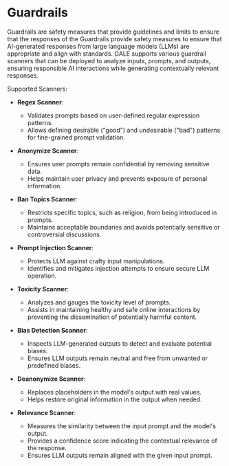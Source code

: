 # Guardrails

Guardrails are safety measures that provide guidelines and limits to ensure that the responses of the Guardrails provide safety measures to ensure that AI-generated responses from large language models (LLMs) are appropriate and align with standards. GALE supports various guardrail scanners that can be deployed to analyze inputs, prompts, and outputs, ensuring responsible AI interactions while generating contextually relevant responses.

Supported Scanners:

* **Regex Scanner**:  
    * Validates prompts based on user-defined regular expression patterns.
    * Allows defining desirable ("good") and undesirable ("bad") patterns for fine-grained prompt validation.

* **Anonymize Scanner**: 
    * Ensures user prompts remain confidential by removing sensitive data.
    * Helps maintain user privacy and prevents exposure of personal information.

* **Ban Topics Scanner**: 
    * Restricts specific topics, such as religion, from being introduced in prompts.
    * Maintains acceptable boundaries and avoids potentially sensitive or controversial discussions.

* **Prompt Injection Scanner**: 
    * Protects LLM against crafty input manipulations.
    * Identifies and mitigates injection attempts to ensure secure LLM operation.

* **Toxicity Scanner**: 
    * Analyzes and gauges the toxicity level of prompts.
    * Assists in maintaining healthy and safe online interactions by preventing the dissemination of potentially harmful content.

* **Bias Detection Scanner**: 
    * Inspects LLM-generated outputs to detect and evaluate potential biases.
    * Ensures LLM outputs remain neutral and free from unwanted or predefined biases.

* **Deanonymize Scanner**: 
    * Replaces placeholders in the model's output with real values.
    * Helps restore original information in the output when needed.

* **Relevance Scanner**: 
    * Measures the similarity between the input prompt and the model's output.
    * Provides a confidence score indicating the contextual relevance of the response.
    * Ensures LLM outputs remain aligned with the given input prompt.
